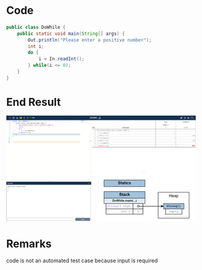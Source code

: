 # Code


```java
public class DoWhile {
    public static void main(String[] args) {
        Out.println("Please enter a positive number");
        int i;
        do {
            i = In.readInt();
        } while(i <= 0);
    }
}
```


# End Result
![img.png](img.png)

# Remarks
code is not an automated test case because input is required